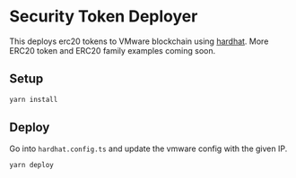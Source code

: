 # Security Token Deployer

This deploys erc20 tokens to VMware blockchain using [hardhat](https://hardhat.org/). More ERC20 token and ERC20 family examples coming soon.


## Setup

```bash
yarn install
```

## Deploy

Go into `hardhat.config.ts` and update the vmware config with the given IP.


```bash
yarn deploy
```
